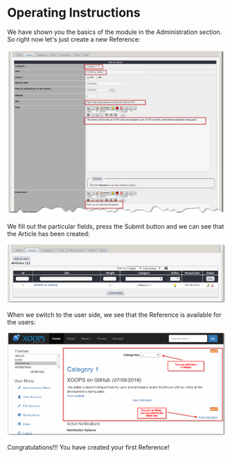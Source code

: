 # Operating Instructions

We have shown you the basics of the module in the Administration section. So right now let's just create a new Reference:

![](.gitbook/assets/img000028.png)

We fill out the particular fields, press the Submit button and we can see that the Article has been created:

![](.gitbook/assets/img000029.png)

When we switch to the user side, we see that the Reference is available for the users:

![](.gitbook/assets/img000030.png)

Congratulations!!! You have created your first Reference!

